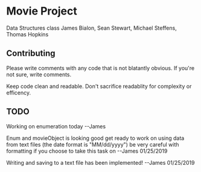 # Movie Project
Data Structures class
James Bialon, Sean Stewart, Michael Steffens, Thomas Hopkins

## Contributing
Please write comments with any code that is not blatantly obvious. If you're not sure, write comments.

Keep code clean and readable. Don't sacrifice readablity for complexity or efficency.

## TODO

Working on enumeration today --James

Enum and movieObject is looking good get ready to work on using data from text files (the date format is "MM/dd/yyyy")
be very careful with formatting if you choose to take this task on --James 01/25/2019

Writing and saving to a text file has been implemented! --James 01/25/2019
